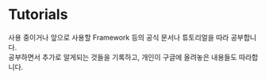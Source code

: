 # Tutorials
사용 중이거나 앞으로 사용할 Framework 등의 공식 문서나 튜토리얼을 따라 공부합니다.   
공부하면서 추가로 알게되는 것들을 기록하고, 개인이 구글에 올려놓은 내용들도 따라합니다.    


